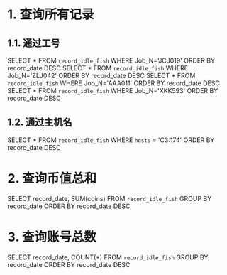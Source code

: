 # 1. 查询所有记录

## 1.1. 通过工号

SELECT * FROM `record_idle_fish` WHERE Job_N='JCJ019' ORDER BY record_date DESC
SELECT * FROM `record_idle_fish` WHERE Job_N='ZLJ042' ORDER BY record_date DESC
SELECT * FROM `record_idle_fish` WHERE Job_N='AAA011' ORDER BY record_date DESC
SELECT * FROM `record_idle_fish` WHERE Job_N='XKK593' ORDER BY record_date DESC

## 1.2. 通过主机名

SELECT * FROM `record_idle_fish` WHERE `hosts` = 'C3:174' ORDER BY record_date DESC

# 2. 查询币值总和

SELECT record_date, SUM(coins) FROM `record_idle_fish` GROUP BY record_date ORDER BY record_date DESC

# 3. 查询账号总数

SELECT record_date, COUNT(*) FROM `record_idle_fish` GROUP BY record_date ORDER BY record_date DESC